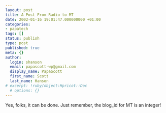 ```yaml
---
layout: post
title: A Post From Radio to MT
date: 2002-01-16 19:01:47.000000000 +01:00
categories:
- papatech
tags: []
status: publish
type: post
published: true
meta: {}
author:
  login: shanson
  email: papascott-wp@gmail.com
  display_name: PapaScott
  first_name: Scott
  last_name: Hanson
# excerpt: !ruby/object:Hpricot::Doc
  # options: {}
---
```

<p>Yes, folks, it can be done. Just remember, the blog_id for MT is an integer!</p>
